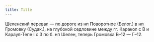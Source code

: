 ```yaml
---
title: Title
---
```


Шеленский перевал — по дороге из нп Поворотное (Белог.) в нп Громовку (Судак.),
на глубокой седловине между гг. Каракол с В и Караул-Тепе I с З по б. нп Шелен,
теперь Громовка В–12 — Г–12.
